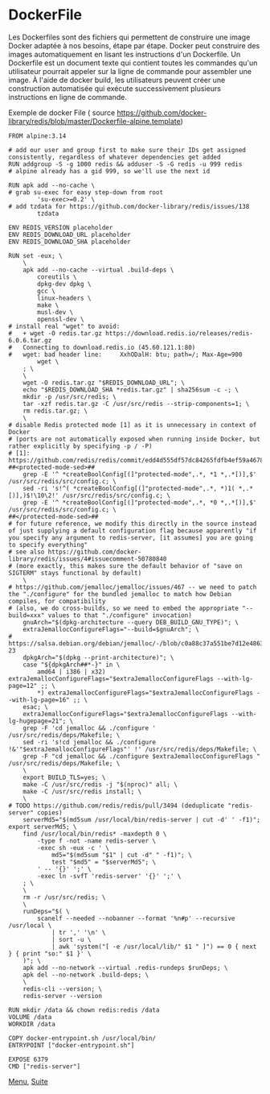 # DockerFile

Les Dockerfiles sont des fichiers qui permettent de construire une image Docker adaptée à nos besoins, étape par étape.
Docker peut construire des images automatiquement en lisant les instructions d'un Dockerfile. 
Un Dockerfile est un document texte qui contient toutes les commandes qu'un utilisateur pourrait appeler sur la ligne de commande pour assembler une image. 
À l'aide de docker build, les utilisateurs peuvent créer une construction automatisée qui exécute successivement plusieurs instructions en ligne de commande.

Exemple de docker File ( source https://github.com/docker-library/redis/blob/master/Dockerfile-alpine.template)
```shell
FROM alpine:3.14

# add our user and group first to make sure their IDs get assigned consistently, regardless of whatever dependencies get added
RUN addgroup -S -g 1000 redis && adduser -S -G redis -u 999 redis
# alpine already has a gid 999, so we'll use the next id

RUN apk add --no-cache \
# grab su-exec for easy step-down from root
		'su-exec>=0.2' \
# add tzdata for https://github.com/docker-library/redis/issues/138
		tzdata

ENV REDIS_VERSION placeholder
ENV REDIS_DOWNLOAD_URL placeholder
ENV REDIS_DOWNLOAD_SHA placeholder

RUN set -eux; \
	\
	apk add --no-cache --virtual .build-deps \
		coreutils \
		dpkg-dev dpkg \
		gcc \
		linux-headers \
		make \
		musl-dev \
		openssl-dev \
# install real "wget" to avoid:
#   + wget -O redis.tar.gz https://download.redis.io/releases/redis-6.0.6.tar.gz
#   Connecting to download.redis.io (45.60.121.1:80)
#   wget: bad header line:     XxhODalH: btu; path=/; Max-Age=900
		wget \
	; \
	\
	wget -O redis.tar.gz "$REDIS_DOWNLOAD_URL"; \
	echo "$REDIS_DOWNLOAD_SHA *redis.tar.gz" | sha256sum -c -; \
	mkdir -p /usr/src/redis; \
	tar -xzf redis.tar.gz -C /usr/src/redis --strip-components=1; \
	rm redis.tar.gz; \
	\
# disable Redis protected mode [1] as it is unnecessary in context of Docker
# (ports are not automatically exposed when running inside Docker, but rather explicitly by specifying -p / -P)
# [1]: https://github.com/redis/redis/commit/edd4d555df57dc84265fdfb4ef59a4678832f6da
##<protected-mode-sed>##
	grep -E '^ *createBoolConfig[(]"protected-mode",.*, *1 *,.*[)],$' /usr/src/redis/src/config.c; \
	sed -ri 's!^( *createBoolConfig[(]"protected-mode",.*, *)1( *,.*[)],)$!\10\2!' /usr/src/redis/src/config.c; \
	grep -E '^ *createBoolConfig[(]"protected-mode",.*, *0 *,.*[)],$' /usr/src/redis/src/config.c; \
##</protected-mode-sed>##
# for future reference, we modify this directly in the source instead of just supplying a default configuration flag because apparently "if you specify any argument to redis-server, [it assumes] you are going to specify everything"
# see also https://github.com/docker-library/redis/issues/4#issuecomment-50780840
# (more exactly, this makes sure the default behavior of "save on SIGTERM" stays functional by default)
	\
# https://github.com/jemalloc/jemalloc/issues/467 -- we need to patch the "./configure" for the bundled jemalloc to match how Debian compiles, for compatibility
# (also, we do cross-builds, so we need to embed the appropriate "--build=xxx" values to that "./configure" invocation)
	gnuArch="$(dpkg-architecture --query DEB_BUILD_GNU_TYPE)"; \
	extraJemallocConfigureFlags="--build=$gnuArch"; \
# https://salsa.debian.org/debian/jemalloc/-/blob/c0a88c37a551be7d12e4863435365c9a6a51525f/debian/rules#L8-23
	dpkgArch="$(dpkg --print-architecture)"; \
	case "${dpkgArch##*-}" in \
		amd64 | i386 | x32) extraJemallocConfigureFlags="$extraJemallocConfigureFlags --with-lg-page=12" ;; \
		*) extraJemallocConfigureFlags="$extraJemallocConfigureFlags --with-lg-page=16" ;; \
	esac; \
	extraJemallocConfigureFlags="$extraJemallocConfigureFlags --with-lg-hugepage=21"; \
	grep -F 'cd jemalloc && ./configure ' /usr/src/redis/deps/Makefile; \
	sed -ri 's!cd jemalloc && ./configure !&'"$extraJemallocConfigureFlags"' !' /usr/src/redis/deps/Makefile; \
	grep -F "cd jemalloc && ./configure $extraJemallocConfigureFlags " /usr/src/redis/deps/Makefile; \
	\
	export BUILD_TLS=yes; \
	make -C /usr/src/redis -j "$(nproc)" all; \
	make -C /usr/src/redis install; \
	\
# TODO https://github.com/redis/redis/pull/3494 (deduplicate "redis-server" copies)
	serverMd5="$(md5sum /usr/local/bin/redis-server | cut -d' ' -f1)"; export serverMd5; \
	find /usr/local/bin/redis* -maxdepth 0 \
		-type f -not -name redis-server \
		-exec sh -eux -c ' \
			md5="$(md5sum "$1" | cut -d" " -f1)"; \
			test "$md5" = "$serverMd5"; \
		' -- '{}' ';' \
		-exec ln -svfT 'redis-server' '{}' ';' \
	; \
	\
	rm -r /usr/src/redis; \
	\
	runDeps="$( \
		scanelf --needed --nobanner --format '%n#p' --recursive /usr/local \
			| tr ',' '\n' \
			| sort -u \
			| awk 'system("[ -e /usr/local/lib/" $1 " ]") == 0 { next } { print "so:" $1 }' \
	)"; \
	apk add --no-network --virtual .redis-rundeps $runDeps; \
	apk del --no-network .build-deps; \
	\
	redis-cli --version; \
	redis-server --version

RUN mkdir /data && chown redis:redis /data
VOLUME /data
WORKDIR /data

COPY docker-entrypoint.sh /usr/local/bin/
ENTRYPOINT ["docker-entrypoint.sh"]

EXPOSE 6379
CMD ["redis-server"]
```

[Menu](https://obeyler.github.io/Formation-K8S/), [Suite](https://obeyler.github.io/Formation-K8S/Chapitres/DockerCommand.html)

